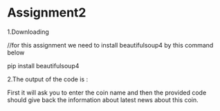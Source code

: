 # Assignment2

1.Downloading

//for this assignment we need to install beautifulsoup4 by this command below

pip install beautifulsoup4

2.The output of the code is :

First it will ask you to enter the coin name and then the provided code should give back the information about latest news about this coin.


